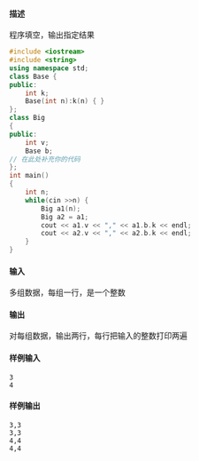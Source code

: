 #### 描述
程序填空，输出指定结果
```cpp
#include <iostream>
#include <string>
using namespace std;
class Base {
public:
	int k;
	Base(int n):k(n) { }
};
class Big
{
public:
	int v;
	Base b;
// 在此处补充你的代码
};
int main()
{
	int n;
	while(cin >>n) {
		Big a1(n);
		Big a2 = a1;
		cout << a1.v << "," << a1.b.k << endl;
		cout << a2.v << "," << a2.b.k << endl;
	}
}
```
#### 输入
多组数据，每组一行，是一个整数
#### 输出
对每组数据，输出两行，每行把输入的整数打印两遍
#### 样例输入
```
3
4
```
#### 样例输出
```
3,3
3,3
4,4
4,4
```	